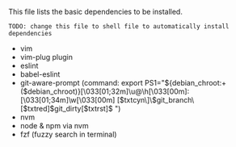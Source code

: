 This file lists the basic dependencies to be installed.

    TODO: change this file to shell file to automatically install dependencies

* vim
* vim-plug plugin
* eslint
* babel-eslint
* git-aware-prompt (command: export PS1="\${debian_chroot:+(\$debian_chroot)}\[\033[01;32m\]\u@\h\[\033[00m\]:\[\033[01;34m\]\w\[\033[00m\] \[$txtcyn\]\$git_branch\[$txtred\]\$git_dirty\[$txtrst\]\$ ")
* nvm
* node & npm via nvm
* fzf (fuzzy search in terminal)
